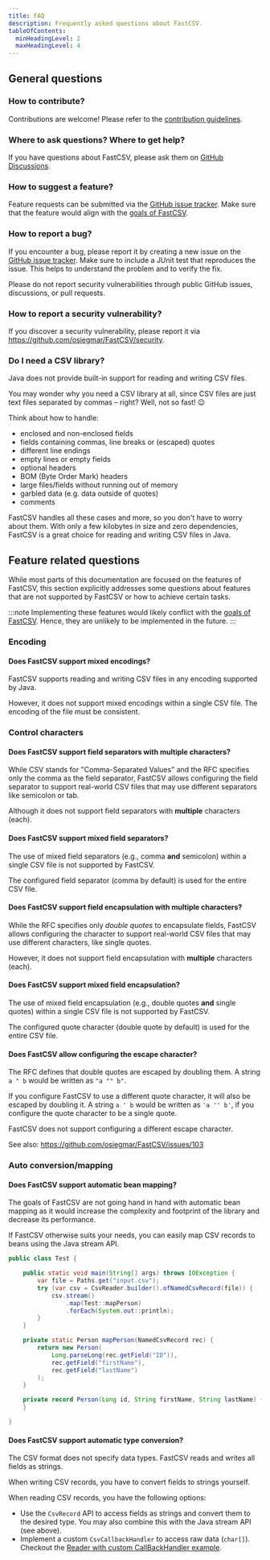 ```yaml
---
title: FAQ
description: Frequently asked questions about FastCSV.
tableOfContents:
  minHeadingLevel: 2
  maxHeadingLevel: 4
---
```


## General questions

### How to contribute?

Contributions are welcome! Please refer to
the [contribution guidelines](https://github.com/osiegmar/FastCSV/blob/main/.github/CONTRIBUTING.md).

### Where to ask questions? Where to get help?

If you have questions about FastCSV, please ask them
on [GitHub Discussions](https://github.com/osiegmar/FastCSV/discussions).

### How to suggest a feature?

Feature requests can be submitted via the [GitHub issue tracker](https://github.com/osiegmar/FastCSV/issues/new/choose).
Make sure that the feature would align with the [goals of FastCSV](/architecture/goals/).

### How to report a bug?

If you encounter a bug, please report it by creating a new issue on
the [GitHub issue tracker](https://github.com/osiegmar/FastCSV/issues/new/choose). Make sure to include a JUnit test
that reproduces the issue.
This helps to understand the problem and to verify the fix.

Please do not report security vulnerabilities through public GitHub issues, discussions, or pull requests.

### How to report a security vulnerability?

If you discover a security vulnerability, please report it via https://github.com/osiegmar/FastCSV/security.

### Do I need a CSV library?

Java does not provide built-in support for reading and writing CSV files.

You may wonder why you need a CSV library at all, since CSV files are just text files separated by commas – right?
Well, not so fast! 😉

Think about how to handle:

- enclosed and non-enclosed fields
- fields containing commas, line breaks or (escaped) quotes
- different line endings
- empty lines or empty fields
- optional headers
- BOM (Byte Order Mark) headers
- large files/fields without running out of memory
- garbled data (e.g. data outside of quotes)
- comments

FastCSV handles all these cases and more, so you don't have to worry about them. With only a few kilobytes in size
and zero dependencies, FastCSV is a great choice for reading and writing CSV files in Java.

## Feature related questions

While most parts of this documentation are focused on the features of FastCSV, this section explicitly addresses some
questions about features that are not supported by FastCSV or how to achieve certain tasks.

:::note
Implementing these features would likely conflict with the [goals of FastCSV](/architecture/goals/).
Hence, they are unlikely to be implemented in the future.
:::

### Encoding

#### Does FastCSV support mixed encodings?

FastCSV supports reading and writing CSV files in any encoding supported by Java.

However, it does not support mixed encodings within a single CSV file. The encoding of the file must be consistent.

### Control characters

#### Does FastCSV support field separators with multiple characters?

While CSV stands for "Comma-Separated Values" and the RFC specifies only the comma as the field separator,
FastCSV allows configuring the field separator to support real-world CSV files that may use different separators
like semicolon or tab.

Although it does not support field separators with **multiple** characters (each).

#### Does FastCSV support mixed field separators?

The use of mixed field separators (e.g., comma **and** semicolon) within a single CSV file is not supported by FastCSV.

The configured field separator (comma by default) is used for the entire CSV file.

#### Does FastCSV support field encapsulation with multiple characters?

While the RFC specifies only *double quotes* to encapsulate fields, FastCSV allows configuring the character
to support real-world CSV files that may use different characters, like single quotes.

However, it does not support field encapsulation with **multiple** characters (each).

#### Does FastCSV support mixed field encapsulation?

The use of mixed field encapsulation (e.g., double quotes **and** single quotes) within a single CSV file is not
supported by FastCSV.

The configured quote character (double quote by default) is used for the entire CSV file.

#### Does FastCSV allow configuring the escape character?

The RFC defines that double quotes are escaped by doubling them.
A string `a " b` would be written as `"a "" b"`.

If you configure FastCSV to use a different quote character, it will also be escaped by doubling it.
A string `a ' b` would be written as `'a '' b'`, if you configure the quote character to be a single quote.

FastCSV does not support configuring a different escape character.

See also: https://github.com/osiegmar/FastCSV/issues/103

### Auto conversion/mapping

#### Does FastCSV support automatic bean mapping?

The goals of FastCSV are not going hand in hand with automatic bean mapping as it would increase the complexity and
footprint of the library and decrease its performance.

If FastCSV otherwise suits your needs, you can easily map CSV records to beans using the Java stream API. 

```java
public class Test {

    public static void main(String[] args) throws IOException {
        var file = Paths.get("input.csv");
        try (var csv = CsvReader.builder().ofNamedCsvRecord(file)) {
            csv.stream()
                .map(Test::mapPerson)
                .forEach(System.out::println);
        }
    }

    private static Person mapPerson(NamedCsvRecord rec) {
        return new Person(
            Long.parseLong(rec.getField("ID")),
            rec.getField("firstName"),
            rec.getField("lastName")
        );
    }

    private record Person(Long id, String firstName, String lastName) {
    }

}
```

#### Does FastCSV support automatic type conversion?

The CSV format does not specify data types. FastCSV reads and writes all fields as strings.

When writing CSV records, you have to convert fields to strings yourself.

When reading CSV records, you have the following options:

- Use the `CsvRecord` API to access fields as strings and convert them to the desired type. You may also combine this
  with the Java stream API (see above).
- Implement a custom `CsvCallbackHandler` to access raw data (`char[]`). Checkout the
  [Reader with custom CallBackHandler example](https://github.com/osiegmar/FastCSV/blob/main/example/src/main/java/example/ExampleCsvReaderWithCustomCallbackHandler.java).
